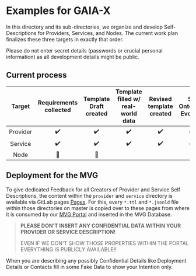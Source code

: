 # Examples for GAIA-X

 In this directory and its sub-directories, we organize and develop Self-Descriptions for Providers, Services, and Nodes.
 The current work plan finalizes these three targets in exactly that order.

Please do not enter secret details (passwords or crucial personal information) as all development details might be public.

 ## Current process

| Target | Requirements collected | Template Draft created | Template filled w/ real-world data | Revised template created | SD Ontology Evolved
|:-:|:-:|:-:|:-:|:-:|:-:|
| Provider | :heavy_check_mark: | :heavy_check_mark: | :heavy_check_mark: | :heavy_check_mark: | :heavy_check_mark: |
| Service | :heavy_check_mark: | :heavy_check_mark: | :heavy_check_mark: | :heavy_check_mark: | :heavy_check_mark: |
| Node | :arrows_counterclockwise: | :arrows_counterclockwise: |   |   |   |

## Deployment for the MVG

To give dedicated Feedback for all Creators of Provider and Service Self Descriptions, the content within the `provider` and `service` directory is available via GitLab pages [Pages](https://gaia-x.gitlab.io/gaia-x-core/gaia-x-self-descriptions/files.txt).
For this, every `*.ttl` and `*.jsonld` file within those directories on master is copied over to these pages from where it is consumed by our [MVG Portal](https://gitlab.com/gaia-x/gaia-x-community/mvg-demonstrator/gaia-x-portal) and inserted in the MVG Database.

> **PLEASE DON'T INSERT ANY CONFIDENTIAL DATA WITHIN YOUR PROVIDER OR SERVICE DESCRIPTION!**
>  
> EVEN IF WE DON'T SHOW THOSE PROPERTIES WITHIN THE PORTAL 
> EVERYTHING IS PUBLICLY AVAILABLE!!

When you are describing any possibly Confidential Details like Deployment Details or Contacts fill in some Fake Data to show your Intention only.
